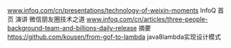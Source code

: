 www.infoq.com/cn/presentations/technology-of-weixin-moments InfoQ 首页 演讲 微信朋友圈技术之道 
www.infoq.com/cn/articles/three-people-background-team-and-billions-daily-release 摘要
 https://github.com/kousen/from-gof-to-lambda  java8lambda实现设计模式

